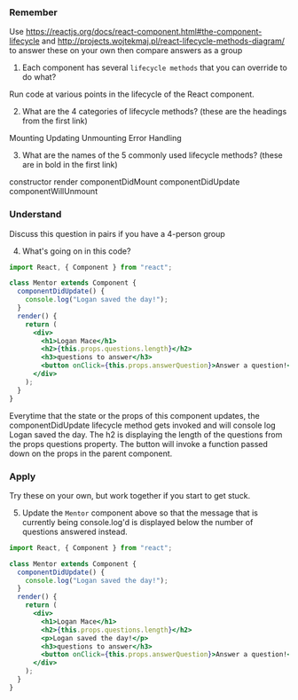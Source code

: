 ### Remember

Use https://reactjs.org/docs/react-component.html#the-component-lifecycle and http://projects.wojtekmaj.pl/react-lifecycle-methods-diagram/ to answer these on your own then compare answers as a group

1.  Each component has several `lifecycle methods` that you can override to do what?

Run code at various points in the lifecycle of the React component.

2.  What are the 4 categories of lifecycle methods? (these are the headings from the first link)

Mounting 
Updating
Unmounting
Error Handling

3.  What are the names of the 5 commonly used lifecycle methods? (these are in bold in the first link)

constructor
render
componentDidMount
componentDidUpdate
componentWillUnmount

### Understand

Discuss this question in pairs if you have a 4-person group

4.  What's going on in this code?

```jsx
import React, { Component } from "react";

class Mentor extends Component {
  componentDidUpdate() {
    console.log("Logan saved the day!");
  }
  render() {
    return (
      <div>
        <h1>Logan Mace</h1>
        <h2>{this.props.questions.length}</h2>
        <h3>questions to answer</h3>
        <button onClick={this.props.answerQuestion}>Answer a question!</button>
      </div>
    );
  }
}
```
Everytime that the state or the props of this component updates, the componentDidUpdate lifecycle method gets invoked and will console log Logan saved the day. The h2 is displaying the length of the questions from the props questions property. The button will invoke a function passed down on the props in the parent component. 

### Apply

Try these on your own, but work together if you start to get stuck.

5.  Update the `Mentor` component above so that the message that is currently being console.log'd is displayed below the number of questions answered instead.

```jsx
import React, { Component } from "react";

class Mentor extends Component {
  componentDidUpdate() {
    console.log("Logan saved the day!");
  }
  render() {
    return (
      <div>
        <h1>Logan Mace</h1>
        <h2>{this.props.questions.length}</h2>
        <p>Logan saved the day!</p>
        <h3>questions to answer</h3>
        <button onClick={this.props.answerQuestion}>Answer a question!</button>
      </div>
    );
  }
}
```
